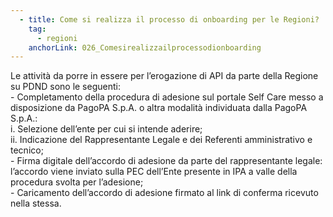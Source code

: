 ```yaml
---
  - title: Come si realizza il processo di onboarding per le Regioni?
    tag:
      - regioni
    anchorLink: 026_Comesirealizzailprocessodionboarding
---
```


Le attività da porre in essere per l’erogazione di API da parte della Regione su PDND sono le seguenti: <br> - Completamento della procedura di adesione sul portale Self Care messo a disposizione da PagoPA S.p.A. o altra modalità individuata dalla PagoPA S.p.A.: <br> i. Selezione dell’ente per cui si intende aderire; <br> ii. Indicazione del Rappresentante Legale e dei Referenti amministrativo e tecnico; <br>- Firma digitale dell’accordo di adesione da parte del rappresentante legale: l’accordo viene inviato sulla PEC dell’Ente presente in IPA a valle della procedura svolta per l’adesione; <br> - Caricamento dell’accordo di adesione firmato al link di conferma ricevuto nella stessa.
